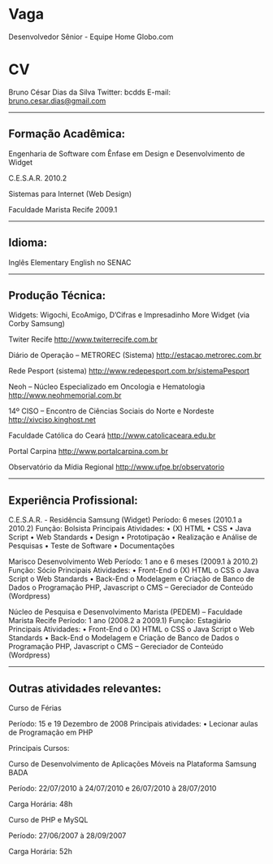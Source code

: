Vaga
====

Desenvolvedor Sênior - Equipe Home Globo.com

CV
==


Bruno César Dias da Silva
Twitter: bcdds
E-mail: bruno.cesar.dias@gmail.com

---------------------
Formação Acadêmica: 
---------------------
Engenharia de Software com Ênfase em Design e Desenvolvimento de Widget

C.E.S.A.R.
2010.2

Sistemas para Internet (Web Design)

Faculdade Marista Recife
2009.1

---------------------
Idioma:
---------------------
Inglês
Elementary English no SENAC 

---------------------
Produção Técnica:
---------------------
Widgets: Wigochi, EcoAmigo, D’Cifras e Impresadinho
More Widget (via Corby Samsung)

Twiter Recife
http://www.twiterrecife.com.br

Diário de Operação – METROREC (Sistema)
http://estacao.metrorec.com.br

Rede Pesport (sistema)
http://www.redepesport.com.br/sistemaPesport

Neoh – Núcleo Especializado em Oncologia e Hematologia 
http://www.neohmemorial.com.br

14º CISO – Encontro de Ciências Sociais do Norte e Nordeste
http://xivciso.kinghost.net

Faculdade Católica do Ceará
http://www.catolicaceara.edu.br

Portal Carpina
http://www.portalcarpina.com.br

Observatório da Mídia Regional
http://www.ufpe.br/observatorio


---------------------
Experiência Profissional:
---------------------
C.E.S.A.R. - Residência Samsung (Widget)
Período: 6 meses (2010.1 a 2010.2)
Função: Bolsista
Principais Atividades:
•	(X) HTML
•	CSS
•	Java Script
•	Web Standards
•	Design
•	Prototipação
•	Realização e Análise de Pesquisas
•	Teste de Software
•	Documentações


Marisco Desenvolvimento Web
Período: 1 ano e 6 meses (2009.1 à 2010.2) 
Função: Sócio
Principais Atividades:
•	Front-End
o	(X) HTML
o	CSS
o	Java Script
o	Web Standards
•	Back-End
o	Modelagem e Criação de Banco de Dados
o	Programação PHP, Javascript
o	CMS – Gereciador de Conteúdo (Wordpress)


Núcleo de Pesquisa e Desenvolvimento Marista (PEDEM) – Faculdade Marista Recife
Período: 1 ano (2008.2 a 2009.1)
Função: Estagiário
Principais Atividades:
•	Front-End
o	(X) HTML
o	CSS
o	Java Script
o	Web Standards
•	Back-End
o	Modelagem e Criação de Banco de Dados
o	Programação PHP, Javascript
o	CMS – Gereciador de Conteúdo (Wordpress)

---------------------
Outras atividades relevantes:
---------------------
Curso de Férias

Período: 15 e 19 Dezembro de 2008
Principais atividades: 
•	Lecionar aulas de Programação em PHP

Principais Cursos:

Curso de Desenvolvimento de Aplicações Móveis na Plataforma Samsung BADA

Período: 22/07/2010 à 24/07/2010 e 26/07/2010 à 28/07/2010

Carga Horária: 48h

Curso de PHP e MySQL

Período: 27/06/2007 à 28/09/2007

Carga Horária: 52h
